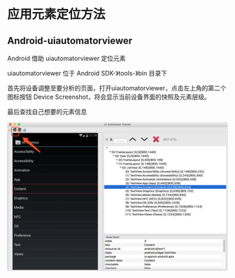 # 应用元素定位方法

## Android-uiautomatorviewer

Android 借助 uiautomatorviewer 定位元素

uiautomatorviewer 位于 Android SDK-》tools-》bin 目录下

首先将设备调整至要分析的页面，打开uiautomatorviewer，点击左上角的第二个图标按钮 Device Screenshot，将会显示当前设备界面的快照及元素层级。

最后查找自己想要的元素信息

![uiautomatorviewer](img/uiautomatorviewer.png)
